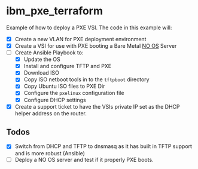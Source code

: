 # ibm_pxe_terraform
Example of how to deploy a PXE VSI. The code in this example will:

 - [x] Create a new VLAN for PXE deployment environment
 - [x] Create a VSI for use with PXE booting a Bare Metal [NO OS](https://cloud.ibm.com/docs/bare-metal?topic=bare-metal-bm-no-os) Server
 - [ ] Create Ansible Playbook to:
    - [x] Update the OS
    - [x] Install and configure TFTP and PXE
    - [x] Download ISO
    - [x] Copy ISO netboot tools in to the `tftpboot` directory
    - [x] Copy Ubuntu ISO files to PXE Dir
    - [x] Configure the `pxelinux` configuration file
    - [x] Configure DHCP settings 
 - [x] Create a support ticket to have the VSIs private IP set as the DHCP helper address on the router. 

## Todos
 - [x] Switch from DHCP and TFTP to dnsmasq as it has built in TFTP support and is more robust (Ansible)
 - [ ] Deploy a NO OS server and test if it properly PXE boots.
